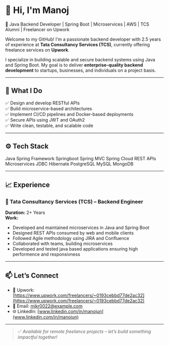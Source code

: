 # 👋 Hi, I'm Manoj

🎯 Java Backend Developer | Spring Boot | Microservices | AWS | TCS Alumni | Freelancer on Upwork

Welcome to my GitHub! I'm a passionate backend developer with 2.5 years of experience at **Tata Consultancy Services (TCS)**, currently offering freelance services on **Upwork**.

I specialize in building scalable and secure backend systems using Java and Spring Boot. My goal is to deliver **enterprise-quality backend development** to startups, businesses, and individuals on a project basis.

---

## 💼 What I Do

✅ Design and develop RESTful APIs  
✅ Build microservice-based architectures  
✅ Implement CI/CD pipelines and Docker-based deployments    
✅ Secure APIs using JWT and OAuth2  
✅ Write clean, testable, and scalable code

---

## ⚙️ Tech Stack

Java
Spring Framework
Springboot
Spring MVC
Spring Cloud
REST APIs
Microservices
JDBC 
Hibernate
PostgreSQL
MySQL
MongoDB

---


## 📈 Experience

### 🏢 Tata Consultancy Services (TCS) – Backend Engineer  
**Duration:** 2+ Years  
**Work:**  
- Developed and maintained microservices in Java and Spring Boot  
- Designed REST APIs consumed by web and mobile clients  
- Followed Agile methodology using JIRA and Confluence
- Collaborated with teams, building microservices
- Developed and tested java based applications ensuring high performence and responsivness

---

## 📫 Let’s Connect

- 💼 Upwork: [https://www.upwork.com/freelancers/~0193cebbd77de2ac32](https://www.upwork.com/freelancers/~0193cebbd77de2ac32)  
- 📧 Email: mjkr0022@example.com  
- 🌐 LinkedIn: [www.linkedin.com/in/manojun](www.linkedin.com/in/manojun)  
---

> ✅ *Available for remote freelance projects – let’s build something impactful together!*
